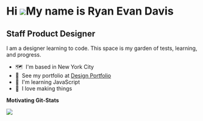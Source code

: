 Hi ![](https://user-images.githubusercontent.com/18350557/176309783-0785949b-9127-417c-8b55-ab5a4333674e.gif)My name is Ryan Evan Davis
=======================================================================================================================================

Staff Product Designer
----------------------

I am a designer learning to code. This space is my garden of tests, learning, and progress.

* 🗺️  I'm based in New York City
* 🐳  See my portfolio at [Design Portfolio](http://ryanevandavis.com)
* 🤠  I'm learning JavaScript
* 🎏  I love making things
<!--
<p align="left"> <a href="https://www.github.com/ryanevandavis" target="_blank" rel="noreferrer"> <picture> <source media="(prefers-color-scheme: dark)" srcset="https://raw.githubusercontent.com/danielcranney/readme-generator/main/public/icons/socials/github-dark.svg" /> <source media="(prefers-color-scheme: light)" srcset="https://raw.githubusercontent.com/danielcranney/readme-generator/main/public/icons/socials/github.svg" /> <img src="https://raw.githubusercontent.com/danielcranney/readme-generator/main/public/icons/socials/github.svg" width="32" height="32" /> </picture> </a></p>
-->
<b>Motivating Git-Stats</b>

<a href="http://www.github.com/ryanevandavis"><img src="https://github-readme-streak-stats.herokuapp.com/?user=ryanevandavis&stroke=ffffff&background=1c1917&ring=0891b2&fire=0891b2&currStreakNum=ffffff&currStreakLabel=0891b2&sideNums=ffffff&sideLabels=ffffff&dates=ffffff&hide_border=true" /></a>
